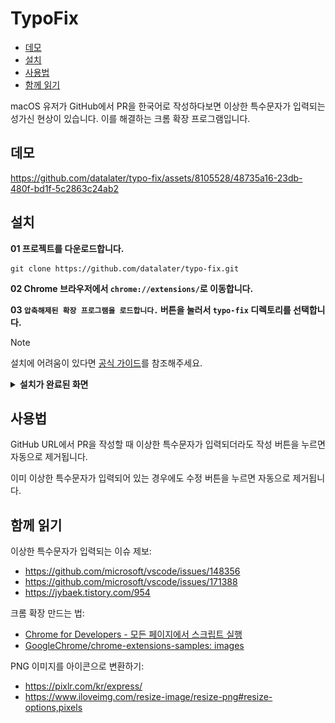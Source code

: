 # TypoFix

- [데모](#데모)
- [설치](#설치)
- [사용법](#사용법)
- [함께 읽기](#함께-읽기)

macOS 유저가 GitHub에서 PR을 한국어로 작성하다보면 이상한 특수문자가 입력되는 성가신 현상이 있습니다. 이를 해결하는 크롬 확장 프로그램입니다.

## 데모

https://github.com/datalater/typo-fix/assets/8105528/48735a16-23db-480f-bd1f-5c2863c24ab2

## 설치

**01 프로젝트를 다운로드합니다.**

```
git clone https://github.com/datalater/typo-fix.git
```

**02 Chrome 브라우저에서 `chrome://extensions/`로 이동합니다.**

**03 `압축해제된 확장 프로그램을 로드합니다.` 버튼을 눌러서 `typo-fix` 디렉토리를 선택합니다.**

> [!NOTE]
>
> 설치에 어려움이 있다면 [공식 가이드](https://developer.chrome.com/docs/extensions/get-started/tutorial/hello-world?hl=ko#load-unpacked)를 참조해주세요.

<details markdown="1">
<summary><strong>설치가 완료된 화면</strong></summary>

![](images/guide-install.png)

</details>

## 사용법

GitHub URL에서 PR을 작성할 때 이상한 특수문자가 입력되더라도 작성 버튼을 누르면 자동으로 제거됩니다.

이미 이상한 특수문자가 입력되어 있는 경우에도 수정 버튼을 누르면 자동으로 제거됩니다.

## 함께 읽기

이상한 특수문자가 입력되는 이슈 제보:

- https://github.com/microsoft/vscode/issues/148356
- https://github.com/microsoft/vscode/issues/171388
- https://jybaek.tistory.com/954

크롬 확장 만드는 법:

- [Chrome for Developers - 모든 페이지에서 스크립트 실행](https://developer.chrome.com/docs/extensions/get-started/tutorial/scripts-on-every-tab?hl=ko)
- [GoogleChrome/chrome-extensions-samples: images](https://github.com/GoogleChrome/chrome-extensions-samples/tree/main/functional-samples/tutorial.reading-time/images)

PNG 이미지를 아이콘으로 변환하기:

- https://pixlr.com/kr/express/
- https://www.iloveimg.com/resize-image/resize-png#resize-options,pixels
